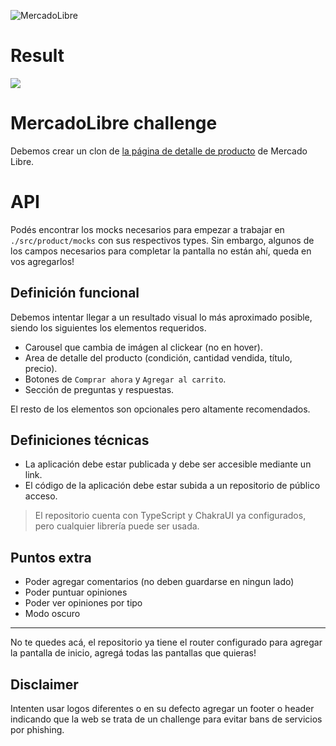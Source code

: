 ![MercadoLibre](./src/favicon.svg "MercadoLibre")

# Result

<img src="../mercadolibre/src/assets/page.jpeg"/>


# MercadoLibre challenge
Debemos crear un clon de [la página de detalle de producto](https://articulo.mercadolibre.com.ar/MLA-741093357-peluche-stitch-angel-lilo-1-metro-100cm-reales-gigante-_JM#position=5&search_layout=stack&type=item&tracking_id=839ad6c1-5098-41e7-914b-75a960f45a3b) de Mercado Libre.

# API
Podés encontrar los mocks necesarios para empezar a trabajar en `./src/product/mocks` con sus respectivos types. Sin embargo, algunos de los campos necesarios para completar la pantalla no están ahí, queda en vos agregarlos!

## Definición funcional
Debemos intentar llegar a un resultado visual lo más aproximado posible, siendo los siguientes los elementos requeridos.

* Carousel que cambia de imágen al clickear (no en hover).
* Area de detalle del producto (condición, cantidad vendida, título, precio).
* Botones de `Comprar ahora` y `Agregar al carrito`.
* Sección de preguntas y respuestas.

El resto de los elementos son opcionales pero altamente recomendados.

## Definiciones técnicas
* La aplicación debe estar publicada y debe ser accesible mediante un link.
* El código de la aplicación debe estar subida a un repositorio de público acceso.

> El repositorio cuenta con TypeScript y ChakraUI ya configurados, pero cualquier librería puede ser usada.

## Puntos extra
* Poder agregar comentarios (no deben guardarse en ningun lado)
* Poder puntuar opiniones
* Poder ver opiniones por tipo
* Modo oscuro

---

No te quedes acá, el repositorio ya tiene el router configurado para agregar la pantalla de inicio, agregá todas las pantallas que quieras!

## Disclaimer
Intenten usar logos diferentes o en su defecto agregar un footer o header indicando que la web se trata de un challenge para evitar bans de servicios por phishing.
